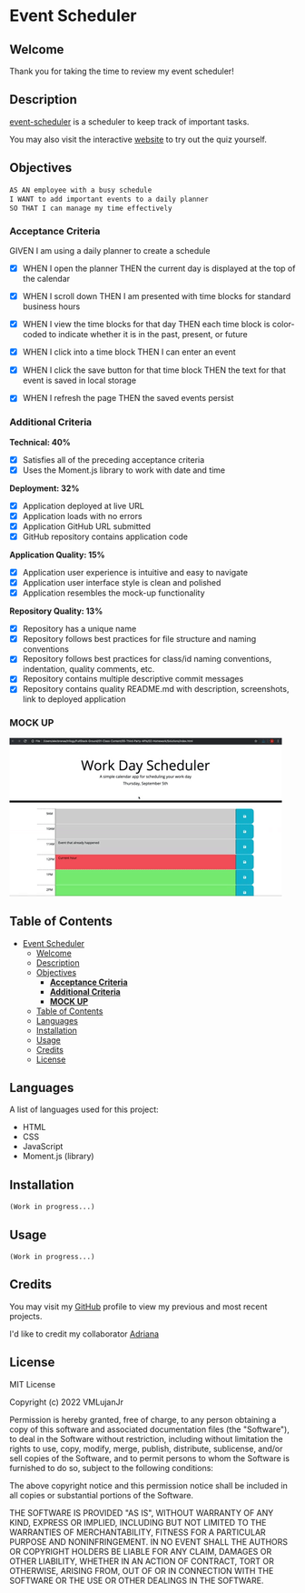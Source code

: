 # Event Scheduler

## Welcome

Thank you for taking the time to review my event scheduler!

## Description

[event-scheduler](https://github.com/VMLujanJr/event-scheduler) is a scheduler to keep track of important tasks.

You may also visit the interactive [website](https://vmlujanjr.github.io/event-scheduler/) to try out the quiz yourself.

## Objectives
```
AS AN employee with a busy schedule
I WANT to add important events to a daily planner
SO THAT I can manage my time effectively
```

### **Acceptance Criteria**

GIVEN I am using a daily planner to create a schedule
- [x] WHEN I open the planner
THEN the current day is displayed at the top of the calendar

- [x] WHEN I scroll down
THEN I am presented with time blocks for standard business hours

- [x] WHEN I view the time blocks for that day
THEN each time block is color-coded to indicate whether it is in the past, present, or future

- [x] WHEN I click into a time block
THEN I can enter an event

- [x] WHEN I click the save button for that time block
THEN the text for that event is saved in local storage

- [x] WHEN I refresh the page
THEN the saved events persist

### **Additional Criteria**

**Technical: 40%**

- [x] Satisfies all of the preceding acceptance criteria
- [x] Uses the Moment.js library to work with date and time

**Deployment: 32%**

- [x] Application deployed at live URL
- [x] Application loads with no errors
- [x] Application GitHub URL submitted
- [x] GitHub repository contains application code

**Application Quality: 15%**

- [x] Application user experience is intuitive and easy to navigate
- [x] Application user interface style is clean and polished
- [x] Application resembles the mock-up functionality

**Repository Quality: 13%**

- [x] Repository has a unique name
- [x] Repository follows best practices for file structure and naming conventions
- [x] Repository follows best practices for class/id naming conventions, indentation, quality comments, etc.
- [x] Repository contains multiple descriptive commit messages
- [x] Repository contains quality README.md with description, screenshots, link to deployed application

### **MOCK UP**

![a mock-up of the event scheduler](./assets/images/mock-up.gif)

## Table of Contents

- [Event Scheduler](#event-scheduler)
  - [Welcome](#welcome)
  - [Description](#description)
  - [Objectives](#objectives)
    - [**Acceptance Criteria**](#acceptance-criteria)
    - [**Additional Criteria**](#additional-criteria)
    - [**MOCK UP**](#mock-up)
  - [Table of Contents](#table-of-contents)
  - [Languages](#languages)
  - [Installation](#installation)
  - [Usage](#usage)
  - [Credits](#credits)
  - [License](#license)

## Languages

A list of languages used for this project:

- HTML
- CSS
- JavaScript
- Moment.js (library)

## Installation

```
(Work in progress...)
```

## Usage

```
(Work in progress...)
```

## Credits

You may visit my [GitHub](https://github.com/VMLujanJr) profile to view my previous and most recent projects.

I'd like to credit my collaborator [Adriana](https://github.com/adrianapventa)

## License
MIT License

Copyright (c) 2022 VMLujanJr

Permission is hereby granted, free of charge, to any person obtaining a copy
of this software and associated documentation files (the "Software"), to deal
in the Software without restriction, including without limitation the rights
to use, copy, modify, merge, publish, distribute, sublicense, and/or sell
copies of the Software, and to permit persons to whom the Software is
furnished to do so, subject to the following conditions:

The above copyright notice and this permission notice shall be included in all
copies or substantial portions of the Software.

THE SOFTWARE IS PROVIDED "AS IS", WITHOUT WARRANTY OF ANY KIND, EXPRESS OR
IMPLIED, INCLUDING BUT NOT LIMITED TO THE WARRANTIES OF MERCHANTABILITY,
FITNESS FOR A PARTICULAR PURPOSE AND NONINFRINGEMENT. IN NO EVENT SHALL THE
AUTHORS OR COPYRIGHT HOLDERS BE LIABLE FOR ANY CLAIM, DAMAGES OR OTHER
LIABILITY, WHETHER IN AN ACTION OF CONTRACT, TORT OR OTHERWISE, ARISING FROM,
OUT OF OR IN CONNECTION WITH THE SOFTWARE OR THE USE OR OTHER DEALINGS IN THE
SOFTWARE.